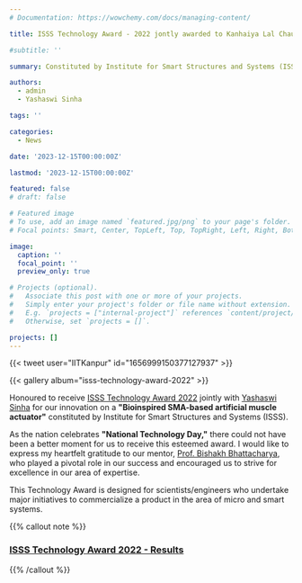 ```yaml
---
# Documentation: https://wowchemy.com/docs/managing-content/

title: ISSS Technology Award - 2022 jontly awarded to Kanhaiya Lal Chaurasiya and Yashaswi Sinha

#subtitle: ''

summary: Constituted by Institute for Smart Structures and Systems (ISSS), a professional society at IISc Bangalore.

authors: 
  - admin
  - Yashaswi Sinha

tags: ''

categories: 
  - News

date: '2023-12-15T00:00:00Z'

lastmod: '2023-12-15T00:00:00Z'

featured: false
# draft: false

# Featured image
# To use, add an image named `featured.jpg/png` to your page's folder.
# Focal points: Smart, Center, TopLeft, Top, TopRight, Left, Right, BottomLeft, Bottom, BottomRight.

image:
  caption: ''
  focal_point: ''
  preview_only: true

# Projects (optional).
#   Associate this post with one or more of your projects.
#   Simply enter your project's folder or file name without extension.
#   E.g. `projects = ["internal-project"]` references `content/project/deep-learning/index.md`.
#   Otherwise, set `projects = []`.

projects: []
---
```

{{< tweet user="IITKanpur" id="1656999150377127937" >}}

{{< gallery album="isss-technology-award-2022" >}}

Honoured to receive [ISSS Technology Award 2022](https://isssonline.in/isss-awards-2022/) jointly with [Yashaswi Sinha](https://www.linkedin.com/in/yashaswi-sinha-605483128/) for our innovation on a **"Bioinspired SMA-based artificial muscle actuator"** constituted by Institute for Smart Structures and Systems (ISSS). 

As the nation celebrates **"National Technology Day,"** there could not have been a better moment for us to receive this esteemed award. I would like to express my heartfelt gratitude to our mentor, [Prof. Bishakh Bhattacharya](https://www.iitk.ac.in/smss/#about), who played a pivotal role in our success and encouraged us to strive for excellence in our area of expertise.

This Technology Award is designed for scientists/engineers who undertake major initiatives to commercialize a product in the area of micro and smart systems.

{{% callout note %}}
### [ISSS Technology Award 2022 - Results](https://isssonline.in/isss-awards-2022/)
{{% /callout %}}


